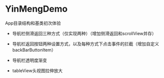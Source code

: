 # YinMengDemo
App目录结构和基类初次体验


* 导航栏侧滑返回三种方式（仅实现两种）（增加侧滑返回和scrollView并存）  
- 导航栏返回按钮两种设置方式，以及每种方式下点击事件的拦截（增加自定义backBarButtonItem）  
* 导航栏透明度渐变  
- tableView头视图拉伸放大
